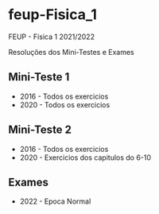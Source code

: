 # feup-Fisica_1

FEUP - Física 1 2021/2022

Resoluções dos Mini-Testes e Exames

## Mini-Teste 1

+ 2016 - Todos os exercicios
+ 2020 - Todos os exercicios

## Mini-Teste 2

+ 2016 - Todos os exercicios
+ 2020 - Exercicios dos capitulos do 6-10
 
## Exames

+ 2022 - Epoca Normal
